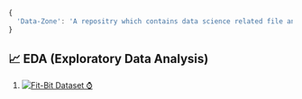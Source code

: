 ``` javascript
{
  'Data-Zone': 'A repositry which contains data science related file and project'
}
```

## 📈 EDA (Exploratory Data Analysis)
1. [![Fit-Bit Dataset ⌚]()](https://github.com/theujjwalsingh18/Data-Zone/blob/main/FitBit-EDA.ipynb)

